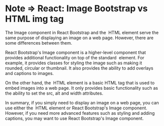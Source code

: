 # Note => React: Image Bootstrap vs HTML img tag

The Image component in React Bootstrap and the <img> HTML element serve the same purpose of displaying an image on a web page. However, there are some differences between them.

React Bootstrap's Image component is a higher-level component that provides additional functionality on top of the standard <img> element. For example, it provides classes for styling the image such as making it rounded, circular or thumbnail. It also provides the ability to add overlays and captions to images.

On the other hand, the <img> HTML element is a basic HTML tag that is used to embed images into a web page. It only provides basic functionality such as the ability to set the src, alt and width attributes.

In summary, if you simply need to display an image on a web page, you can use either the <img> HTML element or React Bootstrap's Image component. However, if you need more advanced features such as styling and adding captions, you may want to use React Bootstrap's Image component.